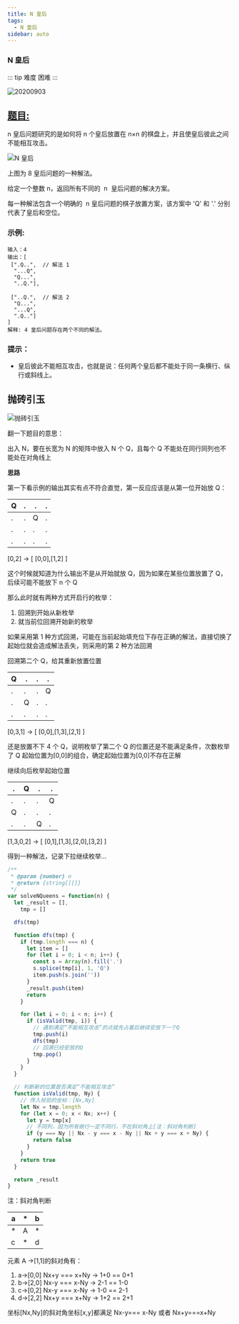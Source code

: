 ```yaml
---
title: N 皇后
tags:
  - N 皇后
sidebar: auto
---
```


### N 皇后

::: tip 难度
困难
:::

![20200903](http://qiniu.gaowenju.com/leecode/banner/20200903.jpg)

## [题目:](https://leetcode-cn.com/problems/n-queens/)

n 皇后问题研究的是如何将 n 个皇后放置在 n×n 的棋盘上，并且使皇后彼此之间不能相互攻击。

![N 皇后](http://qiniu.gaowenju.com/leecode/20200903-1.png)

上图为 8 皇后问题的一种解法。

给定一个整数 n，返回所有不同的  n  皇后问题的解决方案。

每一种解法包含一个明确的  n 皇后问题的棋子放置方案，该方案中 'Q' 和 '.' 分别代表了皇后和空位。

### 示例:

```
输入：4
输出：[
 [".Q..",  // 解法 1
  "...Q",
  "Q...",
  "..Q."],

 ["..Q.",  // 解法 2
  "Q...",
  "...Q",
  ".Q.."]
]
解释: 4 皇后问题存在两个不同的解法。
```

### 提示：

- 皇后彼此不能相互攻击，也就是说：任何两个皇后都不能处于同一条横行、纵行或斜线上。

## 抛砖引玉

![抛砖引玉](http://qiniu.gaowenju.com/leecode/20200903.png)

翻一下题目的意思：

出入 N，要在长宽为 N 的矩阵中放入 N 个 Q，且每个 Q 不能处在同行同列也不能处在对角线上

**思路**

第一下看示例的输出其实有点不符合直觉，第一反应应该是从第一位开始放 Q：

| Q   | .   | .   | .   |
| --- | --- | --- | --- |
| .   | .   | Q   | .   |
| .   | .   | .   | .   |
| .   | .   | .   | .   |

[0,2] -> [ [0,0],[1,2] ]

这个时候就知道为什么输出不是从开始就放 Q，因为如果在某些位置放置了 Q，后续可能不能放下 n 个 Q

那么此时就有两种方式开启行的枚举：

1. 回溯到开始从新枚举
2. 就当前位回溯开始新的枚举

如果采用第 1 种方式回溯，可能在当前起始填充位下存在正确的解法，直接切换了起始位就会造成解法丢失，则采用的第 2 种方法回溯

回溯第二个 Q，给其重新放置位置

| Q   | .   | .   | .   |
| --- | --- | --- | --- |
| .   | .   | .   | Q   |
| .   | Q   | .   | .   |
| .   | .   | .   | .   |

[0,3,1] -> [ [0,0],[1,3],[2,1] ]

还是放置不下 4 个 Q，说明枚举了第二个 Q 的位置还是不能满足条件，次数枚举了 Q 起始位置为[0,0]的组合，确定起始位置为[0,0]不存在正解

继续向后枚举起始位置

| .   | Q   | .   | .   |
| --- | --- | --- | --- |
| .   | .   | .   | Q   |
| Q   | .   | .   | .   |
| .   | .   | Q   | .   |

[1,3,0,2] -> [ [0,1],[1,3],[2,0],[3,2] ]

得到一种解法，记录下拉继续枚举...

```javascript
/**
 * @param {number} n
 * @return {string[][]}
 */
var solveNQueens = function(n) {
  let _result = [],
    tmp = []

  dfs(tmp)

  function dfs(tmp) {
    if (tmp.length === n) {
      let item = []
      for (let i = 0; i < n; i++) {
        const s = Array(n).fill('.')
        s.splice(tmp[i], 1, 'Q')
        item.push(s.join(''))
      }
      _result.push(item)
      return
    }

    for (let i = 0; i < n; i++) {
      if (isValid(tmp, i)) {
        // 遇到满足“不能相互攻击”的点就先占着后继续安放下一个Q
        tmp.push(i)
        dfs(tmp)
        // 回溯已经安放的Q
        tmp.pop()
      }
    }
  }

  // 判断新的位置是否满足“不能相互攻击”
  function isValid(tmp, Ny) {
    // 传入校验的坐标：[Nx,Ny]
    let Nx = tmp.length
    for (let x = 0; x < Nx; x++) {
      let y = tmp[x]
      // 不同列，因为所有做行一定不同行，不在斜对角上[注：斜对角判断]
      if (y === Ny || Nx - y === x - Ny || Nx + y === x + Ny) {
        return false
      }
    }
    return true
  }

  return _result
}
```

注：斜对角判断

| a   | \*  | b   |
| --- | --- | --- |
| \*  | A   | \*  |
| c   | \*  | d   |

元素 A ->[1,1]的斜对角有：

1. a->[0,0] Nx+y === x+Ny -> 1+0 == 0+1
2. b->[2,0] Nx-y === x-Ny -> 2-1 == 1-0
3. c->[0,2] Nx-y === x-Ny -> 1-0 == 2-1
4. d->[2,2] Nx+y === x+Ny -> 1+2 == 2+1

坐标[Nx,Ny]的斜对角坐标[x,y]都满足 Nx-y=== x-Ny 或者 Nx+y===x+Ny
